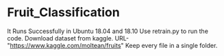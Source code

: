 # Fruit_Classification
It Runs Successfully in Ubuntu 18.04 and 18.10
Use retrain.py to run the code.
Download dataset from kaggle. URL-"https://www.kaggle.com/moltean/fruits" 
Keep every file in a single folder.

